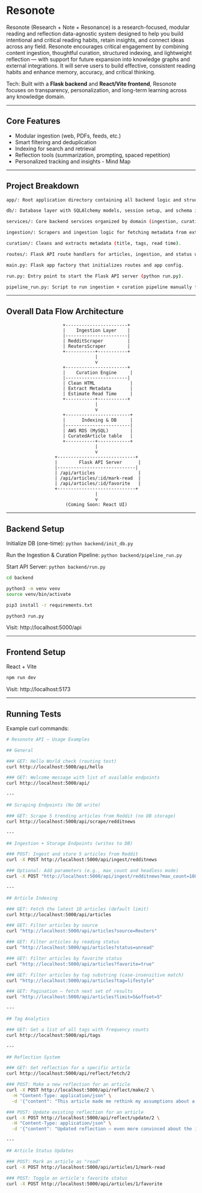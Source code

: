 # Resonote
Resonote (Research + Note + Resonance) is a research-focused, modular reading and reflection data-agnostic system designed to help you build intentional and critical reading habits, retain insights, and connect ideas across any field. Resonote encourages critical engagement by combining content ingestion, thoughtful curation, structured indexing, and lightweight reflection — with support for future expansion into knowledge graphs and external integrations. It will serve users to build effective, consistent reading habits and enhance memory, accuracy, and critical thinking.

Tech: Built with a **Flask backend** and **React/Vite frontend**, Resonote focuses on transparency, personalization, and long-term learning across any knowledge domain.

---

## Core Features

- Modular ingestion (web, PDFs, feeds, etc.)
- Smart filtering and deduplication
- Indexing for search and retrieval
- Reflection tools (summarization, prompting, spaced repetition)
- Personalized tracking and insights - Mind Map

---

## Project Breakdown

```bash
app/: Root application directory containing all backend logic and structure.

db/: Database layer with SQLAlchemy models, session setup, and schema init.

services/: Core backend services organized by domain (ingestion, curation, etc.).

ingestion/: Scrapers and ingestion logic for fetching metadata from external sources.

curation/: Cleans and extracts metadata (title, tags, read time).

routes/: Flask API route handlers for articles, ingestion, and status updates.

main.py: Flask app factory that initializes routes and app config.

run.py: Entry point to start the Flask API server (python run.py).

pipeline_run.py: Script to run ingestion + curation pipeline manually for testing.

```

---
## Overall Data Flow Architecture

                         +-----------------------+
                         |    Ingestion Layer    |
                         |-----------------------|
                         | RedditScraper         |
                         | ReutersScraper        |
                         +-----------+-----------+
                                     |
                                     v
                         +-----------------------+
                         |    Curation Engine     |
                         |-----------------------|
                         | Clean HTML             |
                         | Extract Metadata       |
                         | Estimate Read Time     |
                         +-----------+-----------+
                                     |
                                     v
                         +------------------------+
                         |      Indexing & DB     |
                         |------------------------|
                         | AWS RDS (MySQL)        |
                         | CuratedArticle table   |
                         +-----------+------------+
                                     |
                                     v
                      +-----------------------------+
                      |        Flask API Server      |
                      |-----------------------------|
                      | /api/articles                |
                      | /api/articles/:id/mark-read  |
                      | /api/articles/:id/favorite   |
                      +-----------------------------+
                                     |
                                     v
                          (Coming Soon: React UI)

---

## Backend Setup

Initialize DB (one-time): `python backend/init_db.py`

Run the Ingestion & Curation Pipeline: `python backend/pipeline_run.py`

Start API Server: `python backend/run.py`

```bash
cd backend

python3 -m venv venv
source venv/bin/activate

pip3 install -r requirements.txt

python3 run.py
```

Visit: http://localhost:5000/api

---


## Frontend Setup

React + Vite
```bash
npm run dev
```

Visit: http://localhost:5173

---

## Running Tests

Example curl commands:
```bash
# Resonote API — Usage Examples

## General

### GET: Hello World check (routing test)
curl http://localhost:5000/api/hello

### GET: Welcome message with list of available endpoints
curl http://localhost:5000/api/

---

## Scraping Endpoints (No DB write)

### GET: Scrape 5 trending articles from Reddit (no DB storage)
curl http://localhost:5000/api/scrape/redditnews

---

## Ingestion + Storage Endpoints (writes to DB)

### POST: Ingest and store 5 articles from Reddit
curl -X POST http://localhost:5000/api/ingest/redditnews

### Optional: Add parameters (e.g., max_count and headless mode)
curl -X POST "http://localhost:5000/api/ingest/redditnews?max_count=10&headless=false"

---

## Article Indexing

### GET: Fetch the latest 10 articles (default limit)
curl http://localhost:5000/api/articles

### GET: Filter articles by source
curl "http://localhost:5000/api/articles?source=Reuters"

### GET: Filter articles by reading status
curl "http://localhost:5000/api/articles?status=unread"

### GET: Filter articles by favorite status
curl "http://localhost:5000/api/articles?favorite=true"

### GET: Filter articles by tag substring (case-insensitive match)
curl "http://localhost:5000/api/articles?tag=lifestyle"

### GET: Pagination — fetch next set of results
curl "http://localhost:5000/api/articles?limit=5&offset=5"

---

## Tag Analytics

### GET: Get a list of all tags with frequency counts
curl http://localhost:5000/api/tags

---

## Reflection System

### GET: Get reflection for a specific article
curl http://localhost:5000/api/reflect/fetch/2

### POST: Make a new reflection for an article
curl -X POST http://localhost:5000/api/reflect/make/2 \
  -H "Content-Type: application/json" \
  -d '{"content": "This article made me rethink my assumptions about a subject."}'

### POST: Update existing reflection for an article
curl -X POST http://localhost:5000/api/reflect/update/2 \
  -H "Content-Type: application/json" \
  -d '{"content": "Updated reflection — even more convinced about the implications now."}'

---

## Article Status Updates

### POST: Mark an article as "read"
curl -X POST http://localhost:5000/api/articles/1/mark-read

### POST: Toggle an article's favorite status
curl -X POST http://localhost:5000/api/articles/1/favorite


```